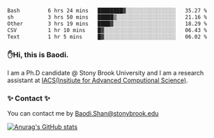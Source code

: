 <!--START_SECTION:waka-->

```txt
Bash         6 hrs 24 mins   ████████▓░░░░░░░░░░░░░░░░   35.27 %
sh           3 hrs 50 mins   █████▒░░░░░░░░░░░░░░░░░░░   21.16 %
Other        3 hrs 19 mins   ████▓░░░░░░░░░░░░░░░░░░░░   18.29 %
CSV          1 hr 10 mins    █▓░░░░░░░░░░░░░░░░░░░░░░░   06.43 %
Text         1 hr 5 mins     █▓░░░░░░░░░░░░░░░░░░░░░░░   06.02 %
```

<!--END_SECTION:waka-->

### ✋Hi, this is Baodi. 

I am a Ph.D candidate @ Stony Brook University and I am a research assistant at [IACS(Insitiute for Advanced Computional Science)](https://iacs.stonybrook.edu/).

### ✨ Contact ✨

You can contact me by [Baodi.Shan@stonybrook.edu](mailto:Baodi.Shan@stonybrook.edu)

[![Anurag's GitHub stats](https://github-readme-stats.vercel.app/api?username=lwshanbd&theme=jolly&show_icons=true&count_private=true&include_all_commits=true)](https://github.com/anuraghazra/github-readme-stats)



<!--
**lwshanbd/lwshanbd** is a ✨ _special_ ✨ repository because its `README.md` (this file) appears on your GitHub profile.

Here are some ideas to get you started:

- 🔭 I’m currently working on ...
- 🌱 I’m currently learning ...
- 👯 I’m looking to collaborate on ...
- 🤔 I’m looking for help with ...
- 💬 Ask me about ...
- 📫 How to reach me: ...
- 😄 Pronouns: ...
- ⚡ Fun fact: ...
-->
